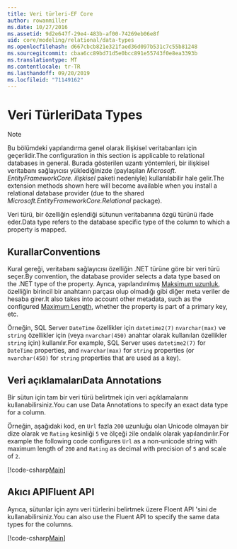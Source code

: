 ```yaml
---
title: Veri türleri-EF Core
author: rowanmiller
ms.date: 10/27/2016
ms.assetid: 9d2e647f-29e4-483b-af00-74269eb06e8f
uid: core/modeling/relational/data-types
ms.openlocfilehash: d667cbcb821e321faed36d097b531c7c55b81248
ms.sourcegitcommit: cbaa6cc89bd71d5e0bcc891e55743f0e8ea3393b
ms.translationtype: MT
ms.contentlocale: tr-TR
ms.lasthandoff: 09/20/2019
ms.locfileid: "71149162"
---
```

# <a name="data-types"></a><span data-ttu-id="4d73b-102">Veri Türleri</span><span class="sxs-lookup"><span data-stu-id="4d73b-102">Data Types</span></span>

> [!NOTE]  
> <span data-ttu-id="4d73b-103">Bu bölümdeki yapılandırma genel olarak ilişkisel veritabanları için geçerlidir.</span><span class="sxs-lookup"><span data-stu-id="4d73b-103">The configuration in this section is applicable to relational databases in general.</span></span> <span data-ttu-id="4d73b-104">Burada gösterilen uzantı yöntemleri, bir ilişkisel veritabanı sağlayıcısı yüklediğinizde (paylaşılan *Microsoft. EntityFrameworkCore. ilişkisel* paketi nedeniyle) kullanılabilir hale gelir.</span><span class="sxs-lookup"><span data-stu-id="4d73b-104">The extension methods shown here will become available when you install a relational database provider (due to the shared *Microsoft.EntityFrameworkCore.Relational* package).</span></span>

<span data-ttu-id="4d73b-105">Veri türü, bir özelliğin eşlendiği sütunun veritabanına özgü türünü ifade eder.</span><span class="sxs-lookup"><span data-stu-id="4d73b-105">Data type refers to the database specific type of the column to which a property is mapped.</span></span>

## <a name="conventions"></a><span data-ttu-id="4d73b-106">Kurallar</span><span class="sxs-lookup"><span data-stu-id="4d73b-106">Conventions</span></span>

<span data-ttu-id="4d73b-107">Kural gereği, veritabanı sağlayıcısı özelliğin .NET türüne göre bir veri türü seçer.</span><span class="sxs-lookup"><span data-stu-id="4d73b-107">By convention, the database provider selects a data type based on the .NET type of the property.</span></span> <span data-ttu-id="4d73b-108">Ayrıca, yapılandırılmış [Maksimum uzunluk](../max-length.md), özelliğin birincil bir anahtarın parçası olup olmadığı gibi diğer meta veriler de hesaba girer.</span><span class="sxs-lookup"><span data-stu-id="4d73b-108">It also takes into account other metadata, such as the configured [Maximum Length](../max-length.md), whether the property is part of a primary key, etc.</span></span>

<span data-ttu-id="4d73b-109">Örneğin, SQL Server `DateTime` özellikler için `datetime2(7)` `nvarchar(max)` ve `string` özellikler için (veya `nvarchar(450)` anahtar olarak kullanılan özellikler `string` için) kullanılır.</span><span class="sxs-lookup"><span data-stu-id="4d73b-109">For example, SQL Server uses `datetime2(7)` for `DateTime` properties, and `nvarchar(max)` for `string` properties (or `nvarchar(450)` for `string` properties that are used as a key).</span></span>

## <a name="data-annotations"></a><span data-ttu-id="4d73b-110">Veri açıklamaları</span><span class="sxs-lookup"><span data-stu-id="4d73b-110">Data Annotations</span></span>

<span data-ttu-id="4d73b-111">Bir sütun için tam bir veri türü belirtmek için veri açıklamalarını kullanabilirsiniz.</span><span class="sxs-lookup"><span data-stu-id="4d73b-111">You can use Data Annotations to specify an exact data type for a column.</span></span>

<span data-ttu-id="4d73b-112">Örneğin, aşağıdaki kod, en `Url` fazla `200` uzunluğu olan Unicode olmayan bir dize olarak ve `Rating` kesinliği `5` ve ölçeği `2`ile ondalık olarak yapılandırılır.</span><span class="sxs-lookup"><span data-stu-id="4d73b-112">For example the following code configures `Url` as a non-unicode string with maximum length of `200` and `Rating` as decimal with precision of `5` and scale of `2`.</span></span>

[!code-csharp[Main](../../../../samples/core/Modeling/DataAnnotations/Samples/Relational/DataType.cs?name=Entities&highlight=4,6)]

## <a name="fluent-api"></a><span data-ttu-id="4d73b-113">Akıcı API</span><span class="sxs-lookup"><span data-stu-id="4d73b-113">Fluent API</span></span>

<span data-ttu-id="4d73b-114">Ayrıca, sütunlar için aynı veri türlerini belirtmek üzere Floent API 'sini de kullanabilirsiniz.</span><span class="sxs-lookup"><span data-stu-id="4d73b-114">You can also use the Fluent API to specify the same data types for the columns.</span></span>

[!code-csharp[Main](../../../../samples/core/Modeling/FluentAPI/Samples/Relational/DataType.cs?name=Model&highlight=9-10)]

